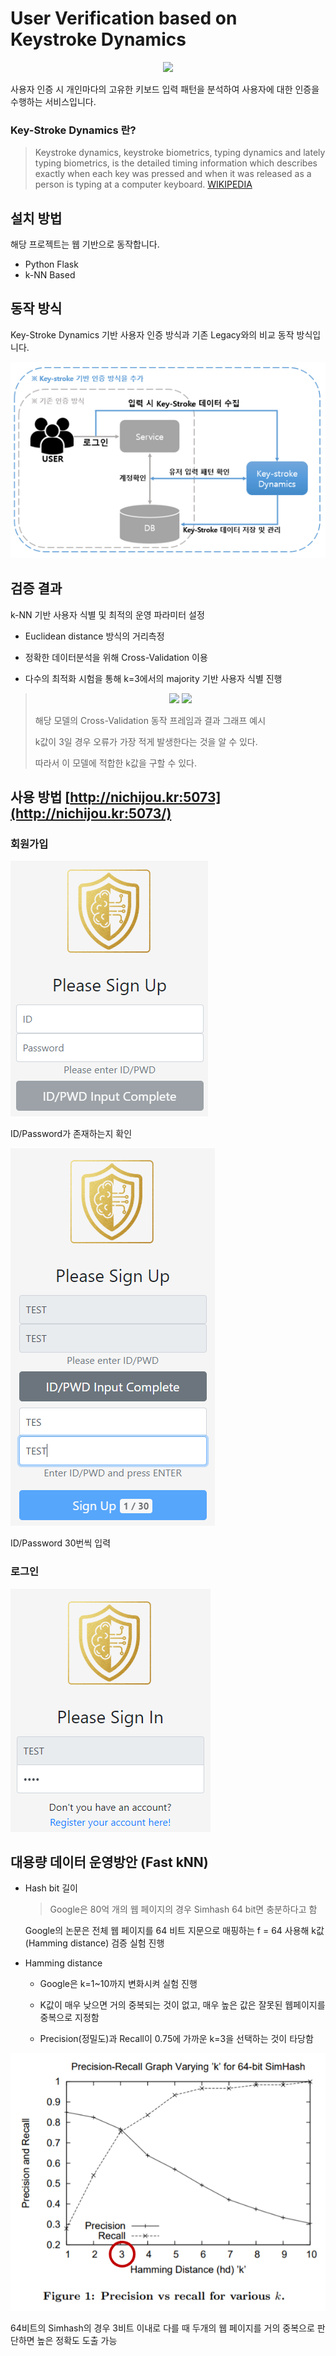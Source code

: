 # User Verification based on Keystroke Dynamics 
<p align="center">
  <img src="https://github.com/Xenia101/KeyStroke-Dynamics/blob/master/img/logo2.png?raw=true">
</p>

사용자 인증 시 개인마다의 고유한 키보드 입력 패턴을 분석하여 사용자에 대한 인증을 수행하는 서비스입니다.

### Key-Stroke Dynamics 란?
> Keystroke dynamics, keystroke biometrics, typing dynamics and lately typing biometrics, is the detailed timing information which describes exactly when each key was pressed and when it was released as a person is typing at a computer keyboard.
[WIKIPEDIA](https://en.wikipedia.org/wiki/Keystroke_dynamics)

## 설치 방법
해당 프로젝트는 웹 기반으로 동작합니다.
- Python Flask
- k-NN Based

## 동작 방식

Key-Stroke Dynamics 기반 사용자 인증 방식과 기존 Legacy와의 비교 동작 방식입니다.

<p align="center">
  <img src="https://github.com/Xenia101/Key-Stroke-Dynamics/blob/master/img/frame.png?raw=true">
</p>

## 검증 결과
k-NN 기반 사용자 식별 및 최적의 운영 파라미터 설정

  - Euclidean distance 방식의 거리측정

  - 정확한 데이터분석을 위해 Cross-Validation 이용
  
  - 다수의 최적화 시험을 통해 k=3에서의 majority 기반 사용자 식별 진행

> <p align="center">
>   <img src="https://github.com/Xenia101/KeyStroke-Dynamics/blob/master/img/cross-validation.png?raw=true">
>   <img src="https://github.com/Xenia101/KeyStroke-Dynamics/blob/master/img/graph.png?raw=true">
> </p>
>
> 해당 모델의 Cross-Validation 동작 프레임과 결과 그래프 예시
>
> k값이 3일 경우 오류가 가장 적게 발생한다는 것을 알 수 있다. 
>
> 따라서 이 모델에 적합한 k값을 구할 수 있다.


## 사용 방법 [http://nichijou.kr:5073](http://nichijou.kr:5073/)
### 회원가입 

<img src="https://github.com/Xenia101/Key-Stroke-Dynamics/blob/master/img/sign%20up/1.PNG?raw=true">

ID/Password가 존재하는지 확인

<img src="https://github.com/Xenia101/Key-Stroke-Dynamics/blob/master/img/sign%20up/2.PNG?raw=true">

ID/Password 30번씩 입력

### 로그인

![SignIn](https://github.com/Xenia101/Key-Stroke-Dynamics/blob/master/img/sign%20in/2.PNG?raw=true)

## 대용량 데이터 운영방안 (Fast kNN)

- Hash bit 길이

  > Google은 80억 개의 웹 페이지의 경우 Simhash 64 bit면 충분하다고 함

  Google의 논문은 전체 웹 페이지를 64 비트 지문으로 매핑하는 f = 64 사용해 k값(Hamming distance) 검증 실험 진행

- Hamming distance 

  - Google은 k=1~10까지 변화시켜 실험 진행
  
  - K값이 매우 낮으면 거의 중복되는 것이 없고, 매우 높은 값은 잘못된 웹페이지를 중복으로 지정함
  
  - Precision(정밀도)과 Recall이 0.75에 가까운 k=3을 선택하는 것이 타당함

<p align="center">
  <img src="https://github.com/Xenia101/Key-Stroke-Dynamics/blob/master/img/hamming_distance_graph.png?raw=true">
</p>

64비트의 Simhash의 경우 3비트 이내로 다를 때 두개의 웹 페이지를 거의 중복으로 판단하면 높은 정확도 도출 가능



